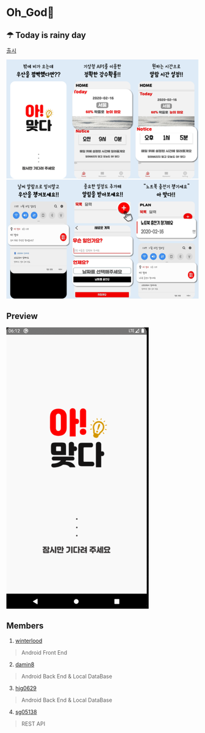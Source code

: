 # Oh_God🤣
☂ Today is rainy day
---

[출시](https://play.google.com/store/apps/details?id=com.moonbanggoo.ohgod)

![](.//Oh_God_APP/previews/archive1.png)
![](.//Oh_God_APP/previews/archive2.png)

Preview
---
![](./Oh_God_APP/previews/ver1.gif)


Members
---
1. [winterlood](https://github.com/winterlood) 
> Android Front End 

2. [damin8](https://github.com/damin8) 
> Android Back End & Local DataBase 

3. [hjg0629](https://github.com/hjg0629) 
> Android Back End & Local DataBase 

4. [sg05138](https://github.com/sg05138) 
> REST API 
